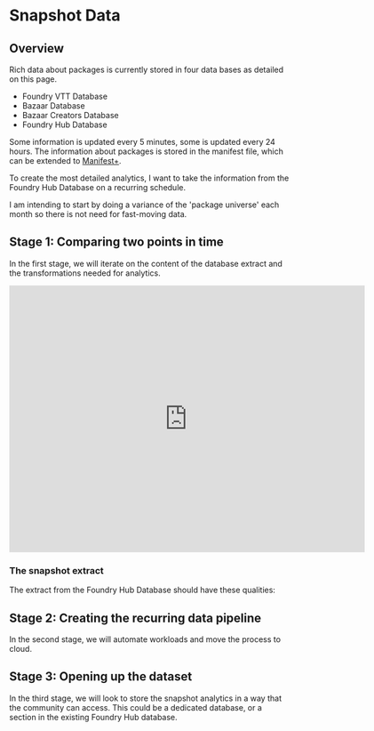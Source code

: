 # Snapshot Data  

## Overview  

Rich data about packages is currently stored in four data bases as detailed on this page.  

- Foundry VTT Database  
- Bazaar Database  
- Bazaar Creators Database  
- Foundry Hub Database  

Some information is updated every 5 minutes, some is updated every 24 hours.  The information about packages is stored in the manifest file, which can be extended to [Manifest+](https://foundryvtt.wiki/en/development/manifest-plus).

To create the most detailed analytics, I want to take the information from the Foundry Hub Database on a recurring schedule.  

I am intending to start by doing a variance of the 'package universe' each month so there is not need for fast-moving data.   


## Stage 1: Comparing two points in time

In the first stage, we will iterate on the content of the database extract and the transformations needed for analytics.  


<iframe allowfullscreen frameborder="0" style="width:640px; height:480px" src="https://lucid.app/documents/embeddedchart/904a5f82-7c68-4f34-83b3-9b8001244504" id="0xbFsed-CJje">

</iframe>

### The snapshot extract  

The extract from the Foundry Hub Database should have these qualities:  




## Stage 2: Creating the recurring data pipeline  

In the second stage, we will automate workloads and move the process to cloud.  

## Stage 3: Opening up the dataset  

In the third stage, we will look to store the snapshot analytics in a way that the community can access. This could be a dedicated database, or a section in the existing Foundry Hub database.  
